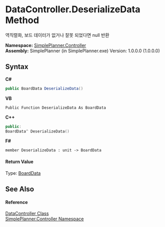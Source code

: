 # DataController.DeserializeData Method 
 

역직렬화, 보드 데이터가 없거나 잘못 되었다면 null 반환

**Namespace:**&nbsp;<a href="01d1c102-1b5b-fcaa-2bc2-68487aa1825b">SimplePlanner.Controller</a><br />**Assembly:**&nbsp;SimplePlanner (in SimplePlanner.exe) Version: 1.0.0.0 (1.0.0.0)

## Syntax

**C#**<br />
``` C#
public BoardData DeserializeData()
```

**VB**<br />
``` VB
Public Function DeserializeData As BoardData
```

**C++**<br />
``` C++
public:
BoardData^ DeserializeData()
```

**F#**<br />
``` F#
member DeserializeData : unit -> BoardData 

```


#### Return Value
Type: <a href="7d071be6-9c45-9a7e-1fc5-2bf38c487a30">BoardData</a><br />

## See Also


#### Reference
<a href="7b8b33f7-5387-fb65-135b-04bebff83957">DataController Class</a><br /><a href="01d1c102-1b5b-fcaa-2bc2-68487aa1825b">SimplePlanner.Controller Namespace</a><br />